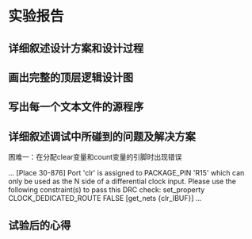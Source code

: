 # 实验报告

## 详细叙述设计方案和设计过程

## 画出完整的顶层逻辑设计图

## 写出每一个文本文件的源程序

## 详细叙述调试中所碰到的问题及解决方案

困难一：在分配clear变量和count变量的引脚时出现错误

...
[Place 30-876] Port 'clr'  is assigned to PACKAGE_PIN 'R15'  which can only be used as the N side of a differential clock input. 
Please use the following constraint(s) to pass this DRC check:
set_property CLOCK_DEDICATED_ROUTE FALSE [get_nets {clr_IBUF}]
...

## 试验后的心得
